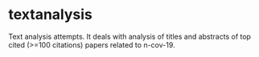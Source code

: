 # textanalysis
Text analysis attempts.
It deals with analysis of titles and abstracts of top cited (>=100 citations) papers related to n-cov-19.

